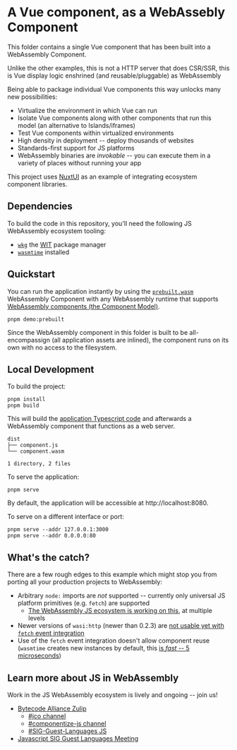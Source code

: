 # A Vue component, as a WebAssebly Component

This folder contains a single Vue component that has been built into a 
WebAssembly Component. 

Unlike the other examples, this is not a HTTP server that does CSR/SSR, this is
Vue display logic enshrined (and reusable/pluggable) as WebAssembly 

Being able to package individual Vue components this way unlocks many new possibilities:

- Virtualize the environment in which Vue can run
- Isolate Vue components along with other components that run this model (an alternative to Islands/iframes)
- Test Vue components within virtualized environments
- High density in deployment -- deploy thousands of websites
- Standards-first support for JS platforms
- WebAssembly binaries are *invokable* -- you can execute them in a variety of places without running your app

This project uses [NuxtUI][nuxt-ui] as an example of integrating ecosystem component libraries.

[hono]: https://hono.dev
[wintertc]: https://wintertc.org/
[nuxt-ui]: https://ui.nuxt.com

## Dependencies

To build the code in this repository, you'll need the following JS WebAssembly ecosystem tooling:

- [`wkg`][wkg] the [WIT][wit] package manager
- [`wasmtime`][wasmtime] installed

[wkg]: https://github.com/bytecodealliance/wasm-pkg-tools
[wit]: https://github.com/WebAssembly/component-model/blob/main/design/mvp/WIT.md
[wasmtime]: https://github.com/bytecodealliance/wasmtime

## Quickstart

You can run the application instantly by using the [`prebuilt.wasm`](./prebuilt.wasm) WebAssembly Component
with any WebAssembly runtime that supports [WebAssembly components (the Component Model)][wasm-components].

```
pnpm demo:prebuilt
```

Since the WebAssembly component in this folder is built to be all-encompassign (all application assets are inlined),
the component runs on its own with no access to the filesystem.

[wasm-components]: https://component-model.bytecodealliance.org/

## Local Development

To build the project:

```console
pnpm install
pnpm build
```

This will build the [application Typescript code](./src/component.ts) and afterwards a WebAssembly
component that functions as a web server.

```
dist
├── component.js
└── component.wasm

1 directory, 2 files
```

To serve the application:

```console
pnpm serve
```

By default, the application will be accessible at http://localhost:8080.

To serve on a different interface or port:

```console
pnpm serve --addr 127.0.0.1:3000
pnpm serve --addr 0.0.0.0:80
```

## What's the catch?

There are a few rough edges to this example which might stop you from porting all your production projects to WebAssembly:

- Arbitrary `node:` imports are *not* supported -- currently only universal JS platform primitives (e.g. `fetch`) are supported
  - [The WebAssembly JS ecosystem is working on this](https://github.com/bytecodealliance/StarlingMonkey/issues/188), at multiple levels
- Newer versions of `wasi:http` (newer than 0.2.3) are [not usable yet with `fetch` event integration](https://github.com/bytecodealliance/ComponentizeJS/issues/313)
- Use of the `fetch` event integration doesn't allow component reuse (`wasmtime` creates new instances by default, this [is *fast* -- 5 microseconds](https://bytecodealliance.org/articles/wasmtime-portability))

## Learn more about JS in WebAssembly

Work in the JS WebAssembly ecosystem is lively and ongoing -- join us!

- [Bytecode Alliance Zulip](https://bytecodealliance.zulipchat.com/)
  - [#jco channel](https://bytecodealliance.zulipchat.com/#narrow/channel/409526-jco)
  - [#componentize-js channel](https://bytecodealliance.zulipchat.com/#narrow/channel/387620-ComponentizeJS)
  - [#SIG-Guest-Languages JS](https://bytecodealliance.zulipchat.com/#narrow/channel/394175-SIG-Guest-Languages/topic/Javascript.20Subgroup/with/537507031)
- [Javascript SIG Guest Languages Meeting](https://github.com/bytecodealliance/meetings/tree/main/SIG-Guest-Languages/JavaScript)
